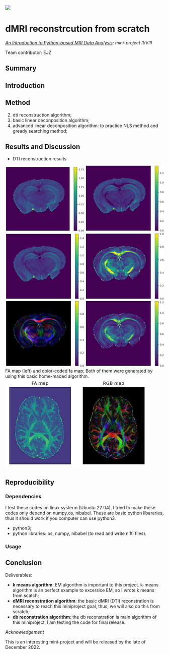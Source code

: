 [![](https://img.shields.io/badge/Visit-our%20project%20page-ff69b4)](https://github.com/zhangerjun/Introduction_To_Python-based_Biomedical_Data_Analysis)


# dMRI reconstrcution from scratch
*[An Introduction to Python-based MRI Data Analysis](https://github.com/zhangerjun/Introduction_To_Python-based_Biomedical_Data_Analysis): mini-project II/VIII*

Team contributor: EJZ



## Summary


## Introduction

## Method
2. dti reconstruction algorithm;
3. basic linear deconposition algorithm;
4. advanced linear deconposition algorithm: to practice NLS method and gready searching method;




## Results and Discussion
* DTI reconstruction results
<div align="left">
    <img src="./image/dti_reconstruction_test_ad.png" width="250"  alt="1" title="ad map">
    <img src="./image/dti_reconstruction_test_rd.png" width="250"  alt="1" title="rd map">
    <img src="./image/dti_reconstruction_test_md.png" width="250"  alt="1" title="md map">
	<img src="./image/dti_reconstruction_test_fa.png" width="250"  alt="1" title="fa map">
    <img src="./image/dti_reconstruction_test_rgb.png" width="250" alt="1" title="color coded fa map">
    <img src="./image/dti_reconstruction_test_dwi0.png" width="250"  alt="1" title="b0 map">
</div>
FA map (left) and color-coded fa map; Both of them were generated by using this basic home-maded algorithm.
<div align="left">
    <img src="./image/output_rgb.png" width="450"  alt="1" title="fa and rgb map">
</div>


## Reproducibility

### Dependencies
I test these codes on linux systerm (Ubuntu 22.04). I tried to make these codes only depend on numpy,os, nibabel. These are basic python libararies, thus it should work if you computer can use python3.

* python3;
* python libraries: os, numpy, nibabel (to read and write nifti files).
### Usage


## Conclusion

Deliverables:
* **k means algorithm**: EM algorithm is important to this project. k-means algorithm is an perfect example
    to excersice EM, so I wrote k means from scatch;
* **dMRI reconstration algorithm**: the basic dMRI (DTI) reconstration is necessary to reach this miniproject goal, thus, we will also do this from scratch;
* **db reconstration algorithm**: the db reconstration is main algorithm of this miniproject, I am testing the code for final release.

*Acknowledgement*

This is an interesting mini-project and will be released by the late of December 2022.